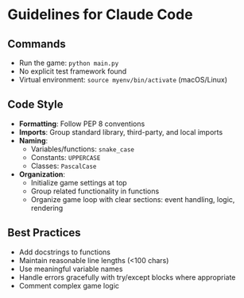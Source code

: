 # Guidelines for Claude Code

## Commands
- Run the game: `python main.py`
- No explicit test framework found
- Virtual environment: `source myenv/bin/activate` (macOS/Linux)

## Code Style
- **Formatting**: Follow PEP 8 conventions
- **Imports**: Group standard library, third-party, and local imports
- **Naming**:
  - Variables/functions: `snake_case`
  - Constants: `UPPERCASE`
  - Classes: `PascalCase`
- **Organization**:
  - Initialize game settings at top
  - Group related functionality in functions
  - Organize game loop with clear sections: event handling, logic, rendering

## Best Practices
- Add docstrings to functions
- Maintain reasonable line lengths (<100 chars)
- Use meaningful variable names
- Handle errors gracefully with try/except blocks where appropriate
- Comment complex game logic